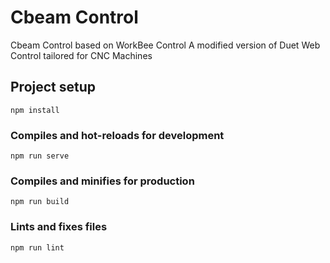 # Cbeam Control

Cbeam Control based on WorkBee Control
A modified version of Duet Web Control tailored for CNC Machines

## Project setup
```
npm install
```

### Compiles and hot-reloads for development
```
npm run serve
```

### Compiles and minifies for production
```
npm run build
```

### Lints and fixes files
```
npm run lint
```
